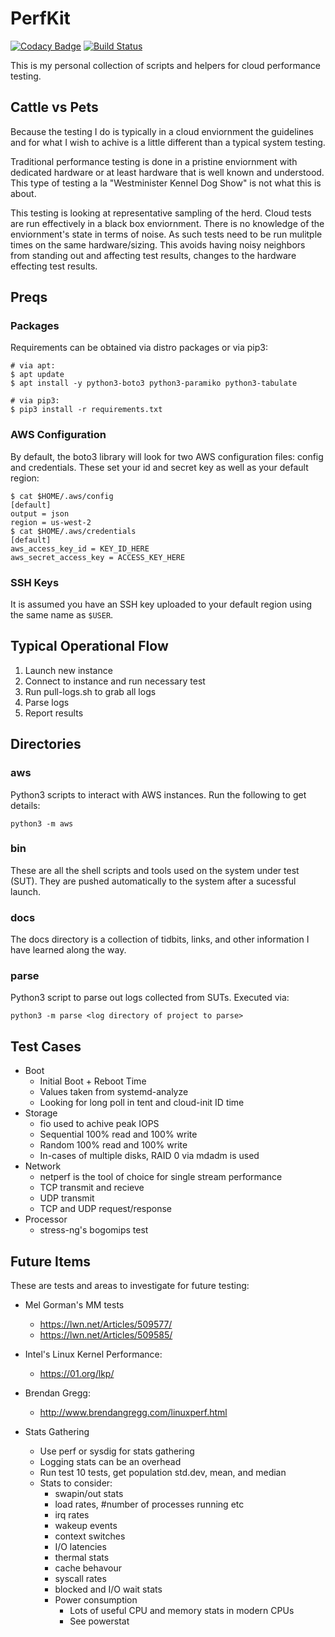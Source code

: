 # PerfKit

[![Codacy Badge](https://api.codacy.com/project/badge/Grade/4c90eef725b643629f818db0819ecd37)](https://www.codacy.com/app/mrpowersj/perfkit?utm_source=github.com&utm_medium=referral&utm_content=powersj/perfkit&utm_campaign=badger)
[![Build Status](https://travis-ci.org/powersj/perfkit.svg?branch=master)](https://travis-ci.org/powersj/perfkit)

This is my personal collection of scripts and helpers for cloud performance testing.


## Cattle vs Pets
Because the testing I do is typically in a cloud enviornment the guidelines and for what I wish to achive is a little different than a typical system testing.

Traditional performance testing is done in a pristine enviornment with dedicated hardware or at least hardware that is well known and understood. This type of testing a la "Westminister Kennel Dog Show" is not what this is about.

This testing is looking at representative sampling of the herd. Cloud tests are run effectively in a black box enviornment. There is no knowledge of the enviornment's state in terms of noise. As such tests need to be run mulitple times on the same hardware/sizing. This avoids having noisy neighbors from standing out and affecting test results, changes to the hardware effecting test results.


## Preqs
### Packages
Requirements can be obtained via distro packages or via pip3:

```
# via apt:
$ apt update
$ apt install -y python3-boto3 python3-paramiko python3-tabulate

# via pip3:
$ pip3 install -r requirements.txt
```

### AWS Configuration
By default, the boto3 library will look for two AWS configuration files: config and credentials. These set your id and secret key as well as your default region:

```
$ cat $HOME/.aws/config
[default]
output = json
region = us-west-2
$ cat $HOME/.aws/credentials
[default]
aws_access_key_id = KEY_ID_HERE
aws_secret_access_key = ACCESS_KEY_HERE
```

### SSH Keys
It is assumed you have an SSH key uploaded to your default region using the same name as `$USER`.


## Typical Operational Flow
1. Launch new instance
2. Connect to instance and run necessary test
3. Run pull-logs.sh to grab all logs
4. Parse logs
5. Report results


## Directories
### aws
Python3 scripts to interact with AWS instances. Run the following to get details:

```
python3 -m aws
```

### bin
These are all the shell scripts and tools used on the system under test (SUT). They are pushed automatically to the system after a sucessful launch.

### docs
The docs directory is a collection of tidbits, links, and other information I have learned along the way.

### parse
Python3 script to parse out logs collected from SUTs. Executed via:

```
python3 -m parse <log directory of project to parse>
```

## Test Cases
* Boot
    * Initial Boot + Reboot Time
    * Values taken from systemd-analyze
    * Looking for long poll in tent and cloud-init ID time
* Storage
    * fio used to achive peak IOPS
    * Sequential 100% read and 100% write
    * Random 100% read and 100% write
    * In-cases of multiple disks, RAID 0 via mdadm is used
* Network
    * netperf is the tool of choice for single stream performance
    * TCP transmit and recieve
    * UDP transmit
    * TCP and UDP request/response
* Processor
    * stress-ng's bogomips test


## Future Items
These are tests and areas to investigate for future testing:

* Mel Gorman's MM tests
    * https://lwn.net/Articles/509577/
    * https://lwn.net/Articles/509585/

* Intel's Linux Kernel Performance:
    * https://01.org/lkp/

* Brendan Gregg:
    * http://www.brendangregg.com/linuxperf.html

* Stats Gathering
    * Use perf or sysdig for stats gathering
    * Logging stats can be an overhead
    * Run test 10 tests, get population std.dev, mean, and median
    * Stats to consider:
        * swapin/out stats
        * load rates, #number of processes running etc
        * irq rates
        * wakeup events
        * context switches
        * I/O latencies
        * thermal stats
        * cache behavour
        * syscall rates
        * blocked and I/O wait stats
        * Power consumption
            * Lots of useful CPU and memory stats in modern CPUs
            * See powerstat
